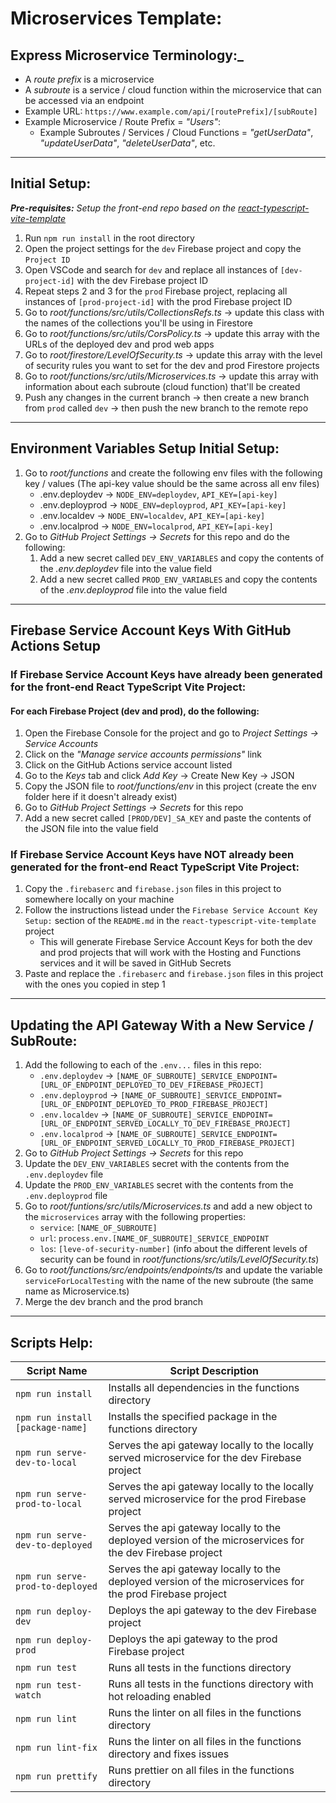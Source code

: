 # Microservices Template:

## Express Microservice Terminology:\_

- A _route prefix_ is a microservice
- A _subroute_ is a service / cloud function within the microservice that can be accessed via an endpoint
- Example URL: `https://www.example.com/api/[routePrefix]/[subRoute]`
- Example Microservice / Route Prefix = _"Users"_:
  - Example Subroutes / Services / Cloud Functions = _"getUserData"_, _"updateUserData"_, _"deleteUserData"_, etc.

---

## Initial Setup:

_**Pre-requisites:** Setup the front-end repo based on the [react-typescript-vite-template](https://github.com/SaoodCS/react-typescript-vite-template)_

1. Run `npm run install` in the root directory
2. Open the project settings for the `dev` Firebase project and copy the `Project ID`
3. Open VSCode and search for `dev` and replace all instances of `[dev-project-id]` with the dev Firebase project ID
4. Repeat steps 2 and 3 for the `prod` Firebase project, replacing all instances of `[prod-project-id]` with the prod Firebase project ID
5. Go to _root/functions/src/utils/CollectionsRefs.ts_ -> update this class with the names of the collections you'll be using in Firestore
6. Go to _root/functions/src/utils/CorsPolicy.ts_ -> update this array with the URLs of the deployed dev and prod web apps
7. Go to _root/firestore/LevelOfSecurity.ts_ -> update this array with the level of security rules you want to set for the dev and prod Firestore projects
8. Go to _root/functions/src/utils/Microservices.ts_ -> update this array with information about each subroute (cloud function) that'll be created
9. Push any changes in the current branch -> then create a new branch from `prod` called `dev` -> then push the new branch to the remote repo

---

## Environment Variables Setup Initial Setup:

1. Go to _root/functions_ and create the following env files with the following key / values (The api-key value should be the same across all env files)
   - .env.deploydev -> `NODE_ENV=deploydev`, `API_KEY=[api-key]`
   - .env.deployprod -> `NODE_ENV=deployprod`, `API_KEY=[api-key]`
   - .env.localdev -> `NODE_ENV=localdev`, `API_KEY=[api-key]`
   - .env.localprod -> `NODE_ENV=localprod`, `API_KEY=[api-key]`
2. Go to _GitHub Project Settings -> Secrets_ for this repo and do the following:
   1. Add a new secret called `DEV_ENV_VARIABLES` and copy the contents of the _.env.deploydev_ file into the value field
   2. Add a new secret called `PROD_ENV_VARIABLES` and copy the contents of the _.env.deployprod_ file into the value field

---

## Firebase Service Account Keys With GitHub Actions Setup

### If Firebase Service Account Keys have already been generated for the front-end React TypeScript Vite Project:

#### For each Firebase Project (dev and prod), do the following:

1. Open the Firebase Console for the project and go to _Project Settings -> Service Accounts_
2. Click on the _"Manage service accounts permissions"_ link
3. Click on the GitHub Actions service account listed
4. Go to the _Keys_ tab and click _Add Key_ -> Create New Key -> JSON
5. Copy the JSON file to _root/functions/env_ in this project (create the env folder here if it doesn't already exist)
6. Go to _GitHub Project Settings -> Secrets_ for this repo
7. Add a new secret called `[PROD/DEV]_SA_KEY` and paste the contents of the JSON file into the value field

### If Firebase Service Account Keys have NOT already been generated for the front-end React TypeScript Vite Project:

1.  Copy the `.firebaserc` and `firebase.json` files in this project to somewhere locally on your machine
2.  Follow the instructions listead under the `Firebase Service Account Key Setup:` section of the `README.md` in the `react-typescript-vite-template` project
    - This will generate Firebase Service Account Keys for both the dev and prod projects that will work with the Hosting and Functions services and it will be saved in GitHub Secrets
3.  Paste and replace the `.firebaserc` and `firebase.json` files in this project with the ones you copied in step 1

---

## Updating the API Gateway With a New Service / SubRoute:

1. Add the following to each of the `.env...` files in this repo:
   - `.env.deploydev` -> `[NAME_OF_SUBROUTE]_SERVICE_ENDPOINT=[URL_OF_ENDPOINT_DEPLOYED_TO_DEV_FIREBASE_PROJECT]`
   - `.env.deployprod` -> `[NAME_OF_SUBROUTE]_SERVICE_ENDPOINT=[URL_OF_ENDPOINT_DEPLOYED_TO_PROD_FIREBASE_PROJECT]`
   - `.env.localdev` -> `[NAME_OF_SUBROUTE]_SERVICE_ENDPOINT=[URL_OF_ENDPOINT_SERVED_LOCALLY_TO_DEV_FIREBASE_PROJECT]`
   - `.env.localprod` -> `[NAME_OF_SUBROUTE]_SERVICE_ENDPOINT=[URL_OF_ENDPOINT_SERVED_LOCALLY_TO_PROD_FIREBASE_PROJECT]`
2. Go to _GitHub Project Settings -> Secrets_ for this repo
3. Update the `DEV_ENV_VARIABLES` secret with the contents from the `.env.deploydev` file
4. Update the `PROD_ENV_VARIABLES` secret with the contents from the `.env.deployprod` file
5. Go to _root/funtions/src/utils/Microservices.ts_ and add a new object to the `microservices` array with the following properties:
   - `service`: `[NAME_OF_SUBROUTE]`
   - `url`: `process.env.[NAME_OF_SUBROUTE]_SERVICE_ENDPOINT`
   - `los`: `[leve-of-security-number]` (info about the different levels of security can be found in _root/functions/src/utils/LevelOfSecurity.ts_)
6. Go to _root/functions/src/endpoints/endpoints/ts_ and update the variable `serviceForLocalTesting` with the name of the new subroute (the same name as Microservice.ts)
7. Merge the dev branch and the prod branch

---

## Scripts Help:

| Script Name                      | Script Description                                                                                        |
| -------------------------------- | --------------------------------------------------------------------------------------------------------- |
| `npm run install`                | Installs all dependencies in the functions directory                                                      |
| `npm run install [package-name]` | Installs the specified package in the functions directory                                                 |
| `npm run serve-dev-to-local`     | Serves the api gateway locally to the locally served microservice for the dev Firebase project            |
| `npm run serve-prod-to-local`    | Serves the api gateway locally to the locally served microservice for the prod Firebase project           |
| `npm run serve-dev-to-deployed`  | Serves the api gateway locally to the deployed version of the microservices for the dev Firebase project  |
| `npm run serve-prod-to-deployed` | Serves the api gateway locally to the deployed version of the microservices for the prod Firebase project |
| `npm run deploy-dev`             | Deploys the api gateway to the dev Firebase project                                                       |
| `npm run deploy-prod`            | Deploys the api gateway to the prod Firebase project                                                      |
| `npm run test`                   | Runs all tests in the functions directory                                                                 |
| `npm run test-watch`             | Runs all tests in the functions directory with hot reloading enabled                                      |
| `npm run lint`                   | Runs the linter on all files in the functions directory                                                   |
| `npm run lint-fix`               | Runs the linter on all files in the functions directory and fixes issues                                  |
| `npm run prettify`               | Runs prettier on all files in the functions directory                                                     |
